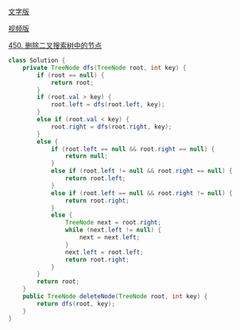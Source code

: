 [文字版](https://programmercarl.com/0450.%E5%88%A0%E9%99%A4%E4%BA%8C%E5%8F%89%E6%90%9C%E7%B4%A2%E6%A0%91%E4%B8%AD%E7%9A%84%E8%8A%82%E7%82%B9.html)

[视频版](https://www.bilibili.com/video/BV1tP41177us)

[450. 删除二叉搜索树中的节点](https://leetcode.cn/problems/delete-node-in-a-bst)

```Java
class Solution {
    private TreeNode dfs(TreeNode root, int key) {
        if (root == null) {
            return root;
        }
        if (root.val > key) {
            root.left = dfs(root.left, key);
        }
        else if (root.val < key) {
            root.right = dfs(root.right, key);
        }
        else {
            if (root.left == null && root.right == null) {
                return null;
            }
            else if (root.left != null && root.right == null) {
                return root.left;
            }
            else if (root.left == null && root.right != null) {
                return root.right;
            }
            else {
                TreeNode next = root.right;
                while (next.left != null) {
                    next = next.left;
                }
                next.left = root.left;
                return root.right;
            }
        }
        return root;
    }
    public TreeNode deleteNode(TreeNode root, int key) {
        return dfs(root, key);
    }
}
```